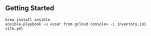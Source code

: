 ## Getting Started

```
brew install ansible
ansible-playbook -u <user from gcloud console> -i inventory.ini site.yml
```
